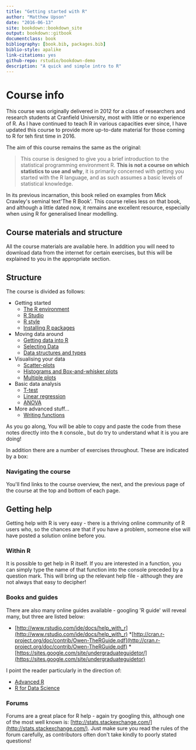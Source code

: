 ```yaml
--- 
title: "Getting started with R"
author: "Matthew Upson"
date: "2016-06-13"
site: bookdown::bookdown_site
output: bookdown::gitbook
documentclass: book
bibliography: [book.bib, packages.bib]
biblio-style: apalike
link-citations: yes
github-repo: rstudio/bookdown-demo
description: "A quick and simple intro to R"
---
```


# Course info

This course was originally delivered in 2012 for a class of researchers and research students at Cranfield University, most with little or no experience of R.
As I have continued to teach R in various capacities ever since, I have updated this course to provide more up-to-date material for those coming to R for teh first time in 2016.

The aim of this course remains the same as the original:

> This course is designed to give you a brief introduction to the statistical programming environment R. <b>This is not a course on which statistics to use and why</b>, it is primarily concerned with getting you started with the R language, and as such assumes a basic levels of statistical knowledge.

In its previous incarnation, this book relied on examples from Mick Crawley's seminal text'The R Book'.
This course relies less on that book, and although a little dated now, it remains ane excellent resource, especially when using R for generalised linear modelling.

## Course materials and structure

All the course materials are available here. In addition you will need to download data from the internet for certain exercises, but this will be explained to you in the appropriate section.

## Structure

The course is divided as follows:

* Getting started
    * [The R environment](R_environment.html)
    * [R Studio](RStudio.html)
    * [R style](r_style_guide.html)
    * [Installing R packages](installing_R_packages.html)
* Moving data around
    * [Getting data into R](getting_data_into_R.html)
    * [Selecting Data](selecting_data.html)
    * [Data structures and types](data_structures.html)
* Visualising your data
    * [Scatter-plots](scatterplots.html)
    * [Histograms and Box-and-whisker plots](histograms.html)
    * [Multiple plots](multiple_plots.html)
* Basic data analysis
    * [T-test](t-test.html)
    * [Linear regression](regression.html)
    * [ANOVA](ANOVA.html)
* More advanced stuff...
    * [Writing functions](writing_functions.html)

As you go along, You will be able to copy and paste the code from these notes directly into the `R` console., but do try to understand what it is you are doing! 

 In addition there are a number of exercises throughout. These are indicated by a box:

### Navigating the course

You'll find links to the course overview, the next, and the previous page of the course at the top and bottom of each page.

## Getting help

Getting help with R is very easy - there is a thriving online community of R users who, so the chances are that if you have a problem, someone else will have posted a solution online before you.

### Within R

It is possible to get help in R itself. If you are interested in a function, you can simply type the name of that function into the console preceded by a question mark. This will bring up the relevant help file - although they are not always that easy to decipher!

### Books and guides

There are also many online guides available - googling 'R guide' will reveal many, but three are listed below:

* [http://www.rstudio.com/ide/docs/help_with_r](http://www.rstudio.com/ide/docs/help_with_r)
*[http://cran.r-project.org/doc/contrib/Owen-TheRGuide.pdf](http://cran.r-project.org/doc/contrib/Owen-TheRGuide.pdf)
*[https://sites.google.com/site/undergraduateguidetor/](https://sites.google.com/site/undergraduateguidetor)

I point the reader particularly in the direction of: 

* [Advanced R](http://adv-r.had.co.nz/)
* [R for Data Science](http://r4ds.had.co.nz/)

### Forums

Forums are a great place for R help - again try googling this, although one of the most well known is: [http://stats.stackexchange.com/](http://stats.stackexchange.com/). Just make sure you read the rules of the forum carefully, as contributors often don't take kindly to poorly stated questions!
